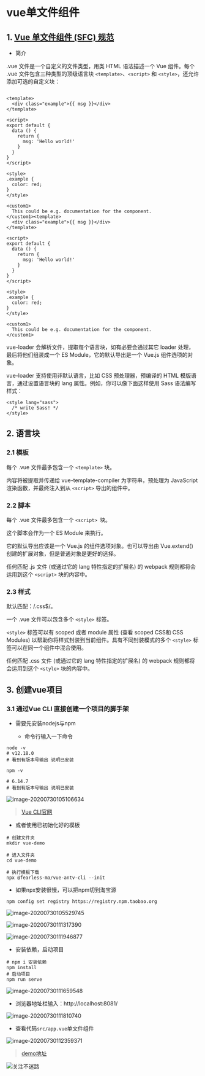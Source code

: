 # vue单文件组件

## 1. [Vue 单文件组件 (SFC) 规范](https://vue-loader.vuejs.org/zh/spec.html)

- 简介

.vue 文件是一个自定义的文件类型，用类 HTML 语法描述一个 Vue 组件。每个 .vue 文件包含三种类型的顶级语言块 `<template>`、`<script>` 和 `<style>`，还允许添加可选的自定义块：

```vue

<template>
  <div class="example">{{ msg }}</div>
</template>

<script>
export default {
  data () {
    return {
      msg: 'Hello world!'
    }
  }
}
</script>

<style>
.example {
  color: red;
}
</style>

<custom1>
  This could be e.g. documentation for the component.
</custom1><template>
  <div class="example">{{ msg }}</div>
</template>

<script>
export default {
  data () {
    return {
      msg: 'Hello world!'
    }
  }
}
</script>

<style>
.example {
  color: red;
}
</style>

<custom1>
  This could be e.g. documentation for the component.
</custom1>
```


vue-loader 会解析文件，提取每个语言块，如有必要会通过其它 loader 处理，最后将他们组装成一个 ES Module，它的默认导出是一个 Vue.js 组件选项的对象。

vue-loader 支持使用非默认语言，比如 CSS 预处理器，预编译的 HTML 模版语言，通过设置语言块的 lang 属性。例如，你可以像下面这样使用 Sass 语法编写样式：

```vue
<style lang="sass">
  /* write Sass! */
</style>
```

## 2. 语言块

### 2.1 模板
每个 .vue 文件最多包含一个 `<template>` 块。

内容将被提取并传递给 vue-template-compiler 为字符串，预处理为 JavaScript 渲染函数，并最终注入到从 `<script>` 导出的组件中。

### 2.2 脚本

每个 .vue 文件最多包含一个 `<script> `块。

这个脚本会作为一个 ES Module 来执行。

它的默认导出应该是一个 Vue.js 的组件选项对象。也可以导出由 Vue.extend() 创建的扩展对象，但是普通对象是更好的选择。

任何匹配 .js 文件 (或通过它的 lang 特性指定的扩展名) 的 webpack 规则都将会运用到这个 `<script>` 块的内容中。

### 2.3 样式

默认匹配：/\.css$/。

一个 .vue 文件可以包含多个 `<style>` 标签。

`<style>` 标签可以有 scoped 或者 module 属性 (查看 scoped CSS和 CSS Modules) 以帮助你将样式封装到当前组件。具有不同封装模式的多个 `<style>` 标签可以在同一个组件中混合使用。

任何匹配 .css 文件 (或通过它的 lang 特性指定的扩展名) 的 webpack 规则都将会运用到这个 `<style>` 块的内容中。


## 3. 创建vue项目

### 3.1 通过Vue CLI 直接创建一个项目的脚手架

- 需要先安装nodejs与npm

  - 命令行输入一下命令


```shell
node -v 
# v12.18.0
# 看到有版本号输出 说明已安装

npm -v

# 6.14.7
# 看到有版本号输出 说明已安装
```

![image-20200730105106634](https://fe-notes-1302400351.cos.ap-beijing.myqcloud.com/js/20200805222458.png)


> [Vue CLI官网](https://cli.vuejs.org/zh/guide/)


- 或者使用已初始化好的模板

```shell
# 创建文件夹
mkdir vue-demo

# 进入文件夹
cd vue-demo

# 执行模板下载
npx @fearless-ma/vue-antv-cli --init

```

- 如果npx安装很慢，可以把npm切到淘宝源

```shell
npm config set registry https://registry.npm.taobao.org
```

![image-20200730105529745](https://fe-notes-1302400351.cos.ap-beijing.myqcloud.com/js/20200805222459.png)

![image-20200730111317390](https://fe-notes-1302400351.cos.ap-beijing.myqcloud.com/js/20200805222500.png)

![image-20200730111946877](https://fe-notes-1302400351.cos.ap-beijing.myqcloud.com/js/20200805222501.png)


- 安装依赖，启动项目

```shell
# npm i 安装依赖
npm install 
# 启动项目
npm run serve 
```

![image-20200730111659548](https://fe-notes-1302400351.cos.ap-beijing.myqcloud.com/js/20200805222502.png)

- 浏览器地址栏输入：http://localhost:8081/

![image-20200730111810740](https://fe-notes-1302400351.cos.ap-beijing.myqcloud.com/js/20200805222503.png)


- 查看代码`src/app.vue`单文件组件

![image-20200730112359371](https://fe-notes-1302400351.cos.ap-beijing.myqcloud.com/js/20200805222504.png)


> [demo地址](https://github.com/FearlessMa/FENotes-vue-demo)

![关注不迷路](https://fe-notes-1302400351.cos.ap-beijing.myqcloud.com/js/20200805221427.png)
